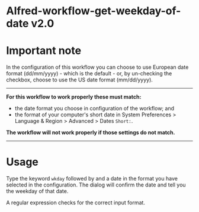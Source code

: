 # Alfred-workflow-get-weekday-of-date v2.0
# Important note

In the configuration of this workflow you can choose to use European date format (dd/mm/yyyy) - which is the default - or, by un-checking the checkbox, choose to use the US date format (mm/dd/yyyy).

---

**For this workflow to work properly these must match:**

- the date format you choose in configuration of the workflow; and
- the format of your computer's short date in System Preferences > Language & Region > Advanced > Dates `Short:`.

**The workflow will not work properly if those settings do not match.**

---

# Usage

Type the keyword `wkday` followed by <space> and a date in the format you have selected in the configuration. The dialog will confirm the date and tell you the weekday of that date.

A regular expression checks for the correct input format.
